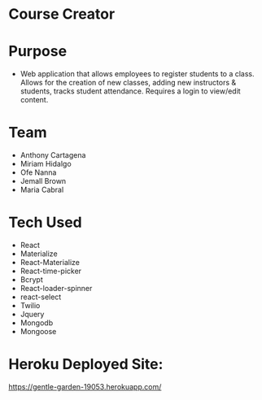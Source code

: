 # Course Creator

# Purpose
* Web application that allows employees to register students to a class. Allows for the creation of new classes, adding new instructors & students, tracks student attendance. Requires a login to view/edit content.

# Team
* Anthony Cartagena
* Miriam Hidalgo
* Ofe Nanna
* Jemall Brown
* Maria Cabral

# Tech Used
* React 
* Materialize 
* React-Materialize
* React-time-picker
* Bcrypt
* React-loader-spinner
* react-select
* Twilio
* Jquery
* Mongodb
* Mongoose

# Heroku Deployed Site:
https://gentle-garden-19053.herokuapp.com/
